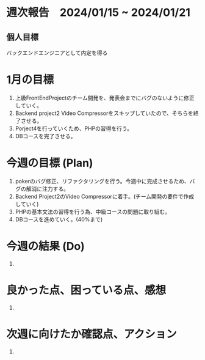 # 週次報告　2024/01/15 ~ 2024/01/21

## 個人目標
バックエンドエンジニアとして内定を得る

# 1月の目標
1. 上級FrontEndProjectのチーム開発を、発表会までにバグのないように修正していく。
2. Backend project2 Video Compressorをスキップしていたので、そちらを終了させる。
3. Porject4を行っていくため、PHPの習得を行う。
4. DBコースを完了させる。


# 今週の目標 (Plan)
1. pokerのバグ修正、リファクタリングを行う。今週中に完成させるため、バグの解消に注力する。
2. Backend Project2のVideo Compressorに着手。(チーム開発の要件で作成していく)
3. PHPの基本文法の習得を行う為、中級コースの問題に取り組む。
4. DBコースを進めていく。(40%まで)

# 今週の結果 (Do)
1. 

# 良かった点、困っている点、感想
1. 

 
# 次週に向けたか確認点、アクション
1.
